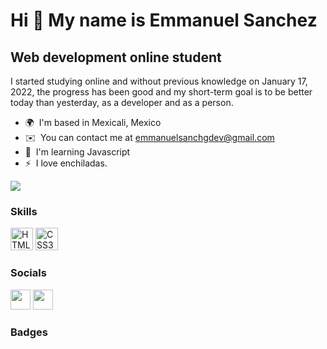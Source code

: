 Hi 👋 My name is Emmanuel Sanchez
=================================

Web development online student
------------------------------

I started studying online and without previous knowledge on January 17, 2022, the progress has been good and my short-term goal is to be better today than yesterday, as a developer and as a person.

* 🌍  I'm based in Mexicali, Mexico
* ✉️  You can contact me at [emmanuelsanchgdev@gmail.com](mailto:emmanuelsanchgdev@gmail.com)
* 🧠  I'm learning Javascript
* ⚡  I love enchiladas.

<a href="https://www.twitter.com/EmmaSanchgDev" target="_blank" rel="noreferrer"><img
src="https://img.shields.io/twitter/follow/EmmaSanchgDev?logo=twitter&style=for-the-badge&color=0891b2&labelColor=1c1917"
/></a>

### Skills

<p align="left">
<a href="https://developer.mozilla.org/en-US/docs/Glossary/HTML5" target="_blank" rel="noreferrer"><img src="https://raw.githubusercontent.com/danielcranney/readme-generator/main/public/icons/skills/html5-colored.svg" width="36" height="36" alt="HTML5" /></a>
<a href="https://www.w3.org/TR/CSS/#css" target="_blank" rel="noreferrer"><img src="https://raw.githubusercontent.com/danielcranney/readme-generator/main/public/icons/skills/css3-colored.svg" width="36" height="36" alt="CSS3" /></a>
</p>


### Socials

<p align="left"> <a href="https://www.linkedin.com/in/emmanuel-sanchez-g-bbaa11237/" target="_blank" rel="noreferrer"><img src="https://raw.githubusercontent.com/danielcranney/readme-generator/main/public/icons/socials/linkedin.svg" width="32" height="32" /></a> <a href="https://www.twitter.com/EmmaSanchgDev" target="_blank" rel="noreferrer"><img src="https://raw.githubusercontent.com/danielcranney/readme-generator/main/public/icons/socials/twitter.svg" width="32" height="32" /></a></p>

### Badges
